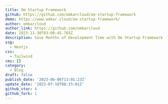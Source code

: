 ```yaml
---
title: Om Startup Framework
github: https://github.com/omkarcloud/om-startup-framework
demo: https://www.omkar.cloud/om-startup-framework/
author: omkarcloud
author_link: https://github.com/omkarcloud
date: 2023-11-30T03:00:45.765Z
description: Save Months of Development Time with Om Startup Framework
ssg:
  - Nextjs
css:
  - Tailwind
cms: []
category:
  - Blog
draft: false
publish_date: '2023-06-06T13:01:23Z'
update_date: '2023-07-16T08:15:01Z'
github_star: 4
github_fork: 1
---
```

